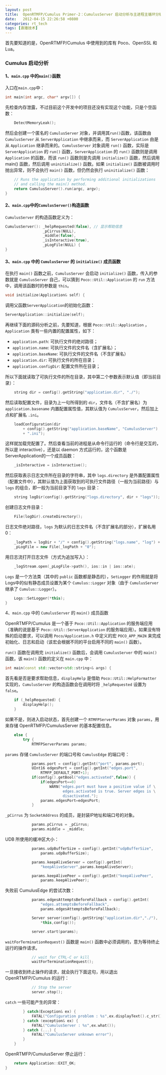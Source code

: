 ```yaml
---
layout: post
title:  OpenRTMFP/Cumulus Primer-2：CumulusServer 启动分析与主进程主循环分析
date:   2012-04-15 22:26:58 +0800
categories: rt_tech
tags: [直播技术]
---
```


<!-- * TOC
{:toc} -->

首先要知道的是，OpenRTMFP/Cumulus 中使用到的库有 Poco、OpenSSL 和 Lua。

### Cumulus 启动分析

#### 1、`main.cpp` 中的`main()`函数

入口在`main.cpp`中：

```c++
int main(int argc, char* argv[]) {
```

先检查内存泄露，不过目前这个开发中的项目还没有实现这个功能，只是个空函数：

```c++
    DetectMemoryLeak();
```

然后会创建一个匿名的 `CumulusServer` 对象，并调用其`run()`函数，该函数由 `CumulusServer` 从 `ServerApplication` 中继承而来，而 `ServerApplication` 由是从 `Application` 继承而来的。`CumulusServer` 对象调用 `run()` 函数，实际是 `ServerApplication` 的 `run()` 函数，`ServerApplication` 的 `run()` 函数则是调用 `Application` 的函数，而该 `run()` 函数则是先调用 `initialize()` 函数，然后调用 main() 函数，然后调用 `uninitialize()` 函数。如果 `initialize()` 函数被调用时抛出异常，则不会执行 `main()` 函数，但仍然会执行 `uninitialize()` 函数：

```c++
    // Runs the application by performing additional initializations
    // and calling the main() method.
    return CumulusServer().run(argc, argv);
}
```

#### 2、`main.cpp`中的`CumulusServer()`构造函数

`CumulusServer` 的构造函数定义为：

```c++
CumulusServer(): _helpRequested(false), // 显示帮助信息
                 _pCirrus(NULL),
                 _middle(false),
                 _isInteractive(true),
                 _pLogFile(NULL) {
}
```

#### 3、`main.cpp` 中的 `CumulusServer` 的 `initialize()` 成员函数

在执行 `main()` 函数之前，`CumulusServer` 会启动 `initialize()` 函数，传入的参数就是 `CumulusServer` 自己，可以猜到 `Poco::Util::Application` 的 `run` 方法中，调用该函数时的参数是 `this`。

```c++
void initialize(Application& self) {
```

调用父函数`ServerApplication`的初始化函数：

```c++
ServerApplication::initialize(self);
```

再继续下面的源码分析之前，先要知道，根据 `Poco::Util::Application` ，`Application` 类有一些内置的配置属性，如下：

* `application.path`: 可执行文件的绝对路径；
* `application.name`: 可执行文件的文件名（含扩展名）；
* `application.baseName`: 可执行文件的文件名（不含扩展名）
* `application.dir`: 可执行文件的所在目录；
* `application.configDir`: 配置文件所在目录；

所以下面就读取了可执行文件的所在目录，其中第二个参数表示默认值（即当前目录）：

```c++
    string dir = config().getString("application.dir", "./");
```

然后读取配置文件，目录为上一句所得到的 `dir`，文件名（不含扩展名）为 `application.basename` 内置配置属性值，其默认值为 `CumulusServer`，然后加上点和扩展名 `.ini`。

```c++
    loadConfiguration(dir
        + config().getString("application.baseName", "CumulusServer")
        + ".ini");
```

这样就加载完配置了。然后查看当前的进程是从命令行运行的（命令行是交互的，所以是 interactive），还是以 daemon 方式运行的，这个函数是ServerApplication的一个成员函数：

```c++
    _isInteractive = isInteractive();
```

然后获取表示日志文件所在目录的字符串，其中 `logs.directory` 是外置配置属性（配置文件中），其默认值为上面获取到的可执行文件路径（一般为当前路径）与 `logs` 的组合，即一般为当前目录下的 `logs` 目录：

```c++
    string logDir(config().getString("logs.directory", dir + "logs"));
```

创建日志文件目录：

```c++
    File(logDir).createDirectory();

```

日志文件绝对路径，`logs` 为默认的日志文件名（不含扩展名的部分），扩展名用0：

```c++
    _logPath = logDir + "/" + config().getString("logs.name", "log") + ".";
    _pLogFile = new File(_logPath + "0");
```

用日志流打开日志文件（方式为追加写入）：

```c++
    _logStream.open(_pLogFile->path(), ios::in | ios::ate);
```

`Logs` 是一个方法类（其中的 `public` 函数都是静态的），`SetLogger` 的作用就是将Logs中的似有静态成员设置为某个 `Cumulus::Logger` 对象（由于 `CumulusServer` 继承了 `Cumulus::Logger`）。

```c++
    Logs::SetLogger(*this);
}
```

4、`main.cpp` 中的 `CumulusServer` 的 `main()` 成员函数

OpenRTMFP/Cumulus 是一个基于 `Poco::Util::Application` 的服务端应用（准确的说是基于 `Poco::Util::ServerApplication` 的服务端应用）。如果没有特殊的启动要求，可以调用 `Poco/Application.h` 中定义的宏 `POCO_APP_MAIN` 来完成初始化、日志和启动（该宏会根据不同的平台启用不同的 `main()` 函数）。

`run()` 函数在调用完 `initialize()` 函数后，会调用 `CumulusServer` 中的 `main()` 函数，该 `main()` 函数的定义在 `main.cpp` 中：

```c++
int main(const std::vector<std::string>& args) {
```

首先看是否是要求帮助信息，`displayHelp` 是借助 `Poco::Util::HelpFormatter` 实现的，`CumulusServer` 的构造函数会在调用时将 `_helpRequested` 设置为 `false`。

```c++
    if (_helpRequested) {
        displayHelp();
    }
```

如果不是，则进入启动状态，首先创建一个 `RTMFPServerParams` 对象 `params`，用来存储 OpenRTMFP/CumulusServer 的基本配置信息。

```c++
    else {
        try {
            RTMFPServerParams params;
```

`params` 存储 `CumulusServer` 的端口号和 `CumulusEdge` 的端口号：

```c++
            params.port = config().getInt("port", params.port);
            UInt16 edgesPort = config().getInt("edges.port",
                RTMFP_DEFAULT_PORT+1);
            if(config().getBool("edges.activated",false)) {
                if(edgesPort==0)
                    WARN("edges.port must have a positive value if \
                          edges.activated is true. Server edges is \
                          disactivated.");
                params.edgesPort=edgesPort;
            }
```

`_pCirrus` 为 `SocketAddress` 的成员，是封装IP地址和端口号的对象。

```c++
            params.pCirrus = _pCirrus;
            params.middle = _middle;
```

UDB 所使用的缓冲区大小：

```c++
            params.udpBufferSize = config().getInt("udpBufferSize",
                params.udpBufferSize);
```

```c++
            params.keepAliveServer = config().getInt(
                "keepAliveServer",params.keepAliveServer);
```

```c++
            params.keepAlivePeer = config().getInt("keepAlivePeer",
                params.keepAlivePeer);
```

失败前 CumulusEdge 的尝试次数：

```c++
            params.edgesAttemptsBeforeFallback = config().getInt(
                "edges.attemptsBeforeFallback",
                params.edgesAttemptsBeforeFallback);
```

```c++
            Server server(config().getString("application.dir","./"),
                *this,config());
```

```c++
            server.start(params);
```

`waitForTerminationRequest()` 函数是 `main()` 函数中必须调用的，意为等待终止运行的操作请求。

```c++
            // wait for CTRL-C or kill
            waitForTerminationRequest();
```

一旦接收到终止操作的请求，就会执行下面这句，用以退出 OpenRTMFP/Cumulus 的运行：

```c++
            // Stop the server
            server.stop();
```

`catch` 一些可能产生的异常：

```c++
        } catch(Exception& ex) {
            FATAL("Configuration problem : %s",ex.displayText().c_str());
        } catch (exception& ex) {
            FATAL("CumulusServer : %s",ex.what());
        } catch (...) {
            FATAL("CumulusServer unknown error");
        }
    }
```

OpenRTMFP/CumulusServer 停止运行：

```c++
    return Application::EXIT_OK;
}
```
